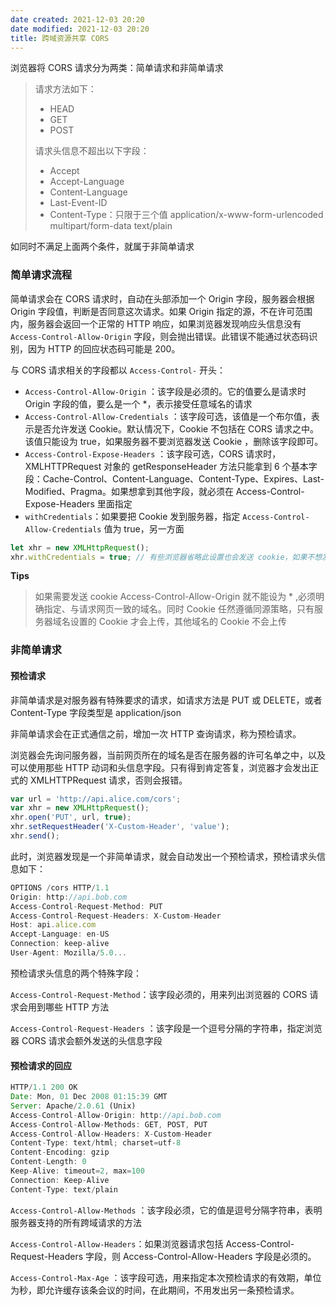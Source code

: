 ```yaml
---
date created: 2021-12-03 20:20
date modified: 2021-12-03 20:20
title: 跨域资源共享 CORS
---
```

浏览器将 CORS 请求分为两类：简单请求和非简单请求

> 请求方法如下：
>
> - HEAD
> - GET
> - POST
>
> 请求头信息不超出以下字段：
>
> - Accept
> - Accept-Language
> - Content-Language
> - Last-Event-ID
> - Content-Type：只限于三个值 application/x-www-form-urlencoded multipart/form-data text/plain

如同时不满足上面两个条件，就属于非简单请求



### 简单请求流程

简单请求会在 CORS 请求时，自动在头部添加一个 Origin 字段，服务器会根据 Origin 字段值，判断是否同意这次请求。如果 Origin 指定的源，不在许可范围内，服务器会返回一个正常的 HTTP 响应，如果浏览器发现响应头信息没有 `Access-Control-Allow-Origin` 字段，则会抛出错误。此错误不能通过状态码识别，因为 HTTP 的回应状态码可能是 200。

与 CORS 请求相关的字段都以 `Access-Control-` 开头：

- `Access-Control-Allow-Origin`  ：该字段是必须的。它的值要么是请求时 Origin 字段的值，要么是一个 *，表示接受任意域名的请求
- `Access-Control-Allow-Credentials` ：该字段可选，该值是一个布尔值，表示是否允许发送 Cookie。默认情况下，Cookie 不包括在 CORS 请求之中。该值只能设为 true，如果服务器不要浏览器发送 Cookie ，删除该字段即可。
- `Access-Control-Expose-Headers` ：该字段可选，CORS 请求时，XMLHTTPRequest 对象的 getResponseHeader 方法只能拿到 6 个基本字段：Cache-Control、Content-Language、Content-Type、Expires、Last-Modified、Pragma。如果想拿到其他字段，就必须在 Access-Control-Expose-Headers 里面指定
- `withCredentials`：如果要把 Cookie 发到服务器，指定 `Access-Control-Allow-Credentials` 值为 true，另一方面 

```javascript
let xhr = new XMLHttpRequest();
xhr.withCredentials = true; // 有些浏览器省略此设置也会发送 cookie，如果不想发送，则可以显式的关闭
```

**Tips**

> 如果需要发送 cookie Access-Control-Allow-Origin 就不能设为 * ,必须明确指定、与请求网页一致的域名。同时 Cookie 任然遵循同源策略，只有服务器域名设置的 Cookie 才会上传，其他域名的 Cookie 不会上传



### 非简单请求

#### 预检请求

非简单请求是对服务器有特殊要求的请求，如请求方法是 PUT 或 DELETE，或者 Content-Type 字段类型是 application/json

非简单请求会在正式通信之前，增加一次 HTTP 查询请求，称为预检请求。

浏览器会先询问服务器，当前网页所在的域名是否在服务器的许可名单之中，以及可以使用那些 HTTP 动词和头信息字段。只有得到肯定答复，浏览器才会发出正式的 XMLHTTPRequest 请求，否则会报错。

```javascript
var url = 'http://api.alice.com/cors';
var xhr = new XMLHttpRequest();
xhr.open('PUT', url, true);
xhr.setRequestHeader('X-Custom-Header', 'value');
xhr.send();
```

此时，浏览器发现是一个非简单请求，就会自动发出一个预检请求，预检请求头信息如下：

```javascript
OPTIONS /cors HTTP/1.1
Origin: http://api.bob.com
Access-Control-Request-Method: PUT
Access-Control-Request-Headers: X-Custom-Header
Host: api.alice.com
Accept-Language: en-US
Connection: keep-alive
User-Agent: Mozilla/5.0...
```

预检请求头信息的两个特殊字段：

`Access-Control-Request-Method`：该字段必须的，用来列出浏览器的 CORS 请求会用到哪些 HTTP 方法

`Access-Control-Request-Headers` ：该字段是一个逗号分隔的字符串，指定浏览器 CORS 请求会额外发送的头信息字段

#### 预检请求的回应

```javascript
HTTP/1.1 200 OK
Date: Mon, 01 Dec 2008 01:15:39 GMT
Server: Apache/2.0.61 (Unix)
Access-Control-Allow-Origin: http://api.bob.com
Access-Control-Allow-Methods: GET, POST, PUT
Access-Control-Allow-Headers: X-Custom-Header
Content-Type: text/html; charset=utf-8
Content-Encoding: gzip
Content-Length: 0
Keep-Alive: timeout=2, max=100
Connection: Keep-Alive
Content-Type: text/plain
```

`Access-Control-Allow-Methods` ：该字段必须，它的值是逗号分隔字符串，表明服务器支持的所有跨域请求的方法

`Access-Control-Allow-Headers`：如果浏览器请求包括 Access-Control-Request-Headers 字段，则 Access-Control-Allow-Headers 字段是必须的。

`Access-Control-Max-Age` ：该字段可选，用来指定本次预检请求的有效期，单位为秒，即允许缓存该条会议的时间，在此期间，不用发出另一条预检请求。

